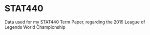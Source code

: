 # STAT440
Data used for my STAT440 Term Paper, regarding the 2019 League of Legends World Championship
